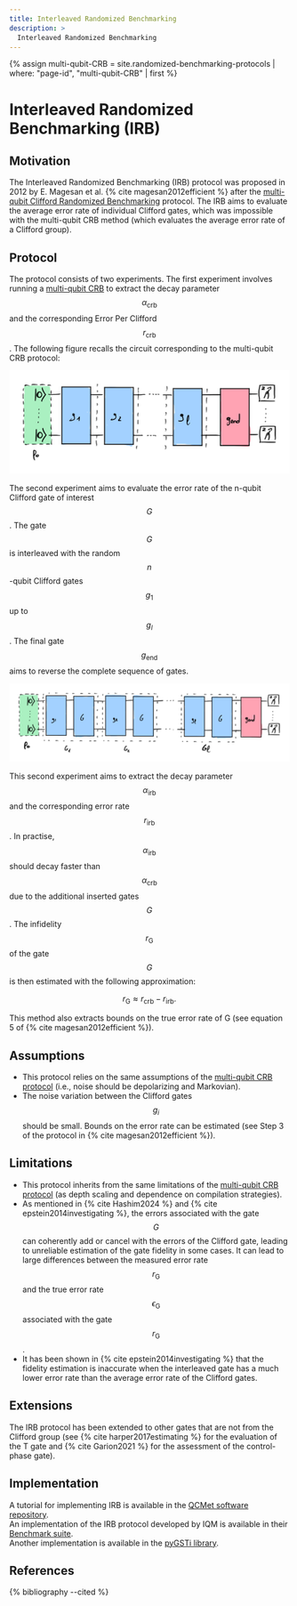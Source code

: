 ```yaml
---
title: Interleaved Randomized Benchmarking
description: >
  Interleaved Randomized Benchmarking
---
```


{% assign multi-qubit-CRB = site.randomized-benchmarking-protocols | where: "page-id", "multi-qubit-CRB" | first %}

#  Interleaved Randomized Benchmarking (IRB)

## Motivation

The Interleaved Randomized Benchmarking (IRB) protocol was proposed in 2012 by E. Magesan et al. {% cite magesan2012efficient %} after the <a href="{{ multi-qubit-CRB.url | prepend: site.baseurl }}" target="_blank">multi-qubit Clifford Randomized Benchmarking</a> protocol. The IRB aims to evaluate the average error rate of individual Clifford gates, which was impossible with the multi-qubit CRB method (which evaluates the average error rate of a Clifford group).

## Protocol

The protocol consists of two experiments. The first experiment involves running a <a href="{{ multi-qubit-CRB.url | prepend: site.baseurl }}" target="_blank">multi-qubit CRB</a> to extract the decay parameter $$\alpha_\mathrm{crb}$$ and the corresponding Error Per Clifford $$r_\mathrm{crb}$$. The following figure recalls the circuit corresponding to the multi-qubit CRB protocol:

<div class="center">
  <img src="/img/system-level-benchmark/randomized/IRB-1.png" class="img-medium" alt="Quantum circuit associated to the multi-qubit clifford randomized benchmarking protocol"/>
</div>

The second experiment aims to evaluate the error rate of the n-qubit Clifford gate of interest $$G$$. The gate $$G$$ is interleaved with the random $$n$$-qubit Clifford gates $$g_1$$ up to $$g_l$$. The final gate $$g_\mathrm{end}$$ aims to reverse the complete sequence of gates.

<div class="center">
  <img src="/img/system-level-benchmark/randomized/IRB-2.png" class="img-large" alt="Quantum circuit associated to the multi-qubit clifford randomized benchmarking protocol"/>
</div>

This second experiment aims to extract the decay parameter $$\alpha_\mathrm{irb}$$ and the corresponding error rate $$r_\mathrm{irb}$$. In practise, $$\alpha_\mathrm{irb}$$ should decay faster than $$\alpha_\mathrm{crb}$$ due to the additional inserted gates $$G$$. The infidelity $$r_\mathrm{G}$$ of the gate $$G$$ is then estimated with the following approximation:

$$r_\mathrm{G} \approx r_\mathrm{crb} - r_\mathrm{irb}.$$

This method also extracts bounds on the true error rate of G (see equation 5 of {% cite magesan2012efficient %}).

## Assumptions

- This protocol relies on the same assumptions of the <a href="{{ multi-qubit-CRB.url | prepend: site.baseurl }}" target="_blank">multi-qubit CRB protocol</a> (i.e., noise should be depolarizing and Markovian).
- The noise variation between the Clifford gates $$g_i$$ should be small. Bounds on the error rate can be estimated (see Step 3 of the protocol in {% cite magesan2012efficient %}).

## Limitations

- This protocol inherits from the same limitations of the <a href="{{ multi-qubit-CRB.url | prepend: site.baseurl }}" target="_blank">multi-qubit CRB protocol</a> (as depth scaling and dependence on compilation strategies).
- As mentioned in {% cite Hashim2024 %} and {% cite epstein2014investigating %}, the errors associated with the gate $$G$$ can coherently add or cancel with the errors of the Clifford gate, leading to unreliable estimation of the gate fidelity in some cases. It can lead to large differences between the measured error rate $$r_\mathrm{G}$$ and the true error rate $$\epsilon_\mathrm{G}$$ associated with the gate $$r_\mathrm{G}$$.
- It has been shown in {% cite epstein2014investigating %} that the fidelity estimation is inaccurate when the interleaved gate has a much lower error rate than the average error rate of the Clifford gates.

## Extensions

The IRB protocol has been extended to other gates that are not from the Clifford group (see {% cite harper2017estimating %} for the evaluation of the T gate and {% cite Garion2021 %} for the assessment of the control-phase gate).

## Implementation

A tutorial for implementing IRB is available in the <a href="https://gitlab.npl.co.uk/qc-metrics-and-benchmarks/qcmet/-/tree/main/tutorials/gate_execution_quality_metrics/randomized_benchmarking/interleaved_clifford_randomised_benchmarking" target="_blank">QCMet software repository</a>.  
An implementation of the IRB protocol developed by IQM is available in their <a href="https://github.com/iqm-finland/iqm-benchmarks/tree/main" target="_blank">Benchmark suite</a>.  
Another implementation is available in the <a href="https://pygsti.readthedocs.io/en/latest/autoapi/pygsti/protocols/rb/index.html#pygsti.protocols.rb.InterleavedRBDesign" target="_blank">pyGSTi library</a>.  

## References
{% bibliography --cited %}